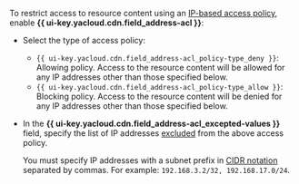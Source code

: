 To restrict access to resource content using an [IP-based access policy](../../cdn/concepts/ip-address-acl.md), enable **{{ ui-key.yacloud.cdn.field_address-acl }}**:

* Select the type of access policy:

   * `{{ ui-key.yacloud.cdn.field_address-acl_policy-type_deny }}`: Allowing policy. Access to the resource content will be allowed for any IP addresses other than those specified below.
   * `{{ ui-key.yacloud.cdn.field_address-acl_policy-type_allow }}`: Blocking policy. Access to the resource content will be denied for any IP addresses other than those specified below.

* In the **{{ ui-key.yacloud.cdn.field_address-acl_excepted-values }}** field, specify the list of IP addresses [excluded](../../cdn/concepts/ip-address-acl.md#ip-list) from the above access policy.

   You must specify IP addresses with a subnet prefix in [CIDR notation](https://en.wikipedia.org/wiki/Classless_Inter-Domain_Routing) separated by commas. For example: `192.168.3.2/32, 192.168.17.0/24`.
